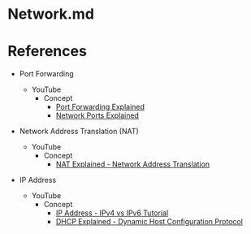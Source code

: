 # Network.md

# References

* Port Forwarding
  * YouTube
    * Concept
      * [Port Forwarding Explained](https://www.youtube.com/watch?v=2G1ueMDgwxw)
      * [Network Ports Explained](https://www.youtube.com/watch?v=g2fT-g9PX9o)

* Network Address Translation (NAT)
  * YouTube
    * Concept
      * [NAT Explained - Network Address Translation](https://www.youtube.com/watch?v=FTUV0t6JaDA)

* IP Address
  * YouTube
    * Concept
      * [IP Address - IPv4 vs IPv6 Tutorial](https://www.youtube.com/watch?v=ThdO9beHhpA)
      * [DHCP Explained - Dynamic Host Configuration Protocol](https://www.youtube.com/watch?v=e6-TaH5bkjo)
      